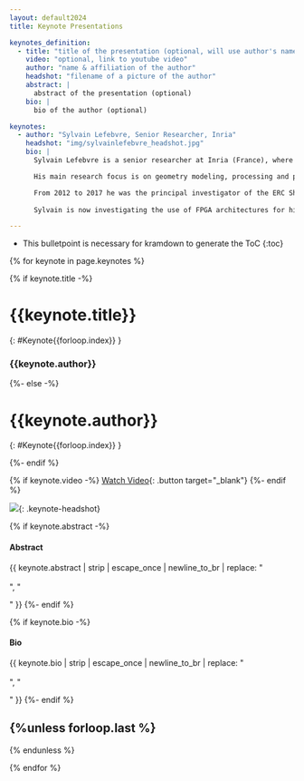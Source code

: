```yaml
---
layout: default2024
title: Keynote Presentations

keynotes_definition:
  - title: "title of the presentation (optional, will use author's name instead if missing)"
    video: "optional, link to youtube video"
    author: "name & affiliation of the author"
    headshot: "filename of a picture of the author"
    abstract: |
      abstract of the presentation (optional)
    bio: |
      bio of the author (optional)

keynotes:
  - author: "Sylvain Lefebvre, Senior Researcher, Inria"
    headshot: "img/sylvainlefebvre_headshot.jpg"
    bio: |
      Sylvain Lefebvre is a senior researcher at Inria (France), where he leads the MFX team.

      His main research focus is on geometry modeling, processing and procedural synthesis in the context of additive manufacturing, most often targeting GPU algorithms. Sylvain received the EUROGRAPHICS Young Researcher Award in 2010.

      From 2012 to 2017 he was the principal investigator of the ERC ShapeForge (StG) and IceXL (PoC) projects. He created and is the lead developer of the IceSL software for additive manufacturing.
      
      Sylvain is now investigating the use of FPGA architectures for his research, for education and for fun. He develops the Silice language for this purpose.

---
```


* This bulletpoint is necessary for kramdown to generate the ToC
{:toc}


{% for keynote in page.keynotes %}

{% if keynote.title -%}
# {{keynote.title}}
{: #Keynote{{forloop.index}} }

### {{keynote.author}}

{%- else -%}
# {{keynote.author}}
{: #Keynote{{forloop.index}} }

{%- endif %}

{% if keynote.video -%}
[Watch Video]({{keynote.video}}){: .button target="_blank"}
{%- endif %}

![]({{keynote.headshot}}){: .keynote-headshot}

{% if keynote.abstract -%}
#### Abstract
{{ keynote.abstract | strip | escape_once | newline_to_br | replace: "<br />
<br />
", "

" }}
{%- endif %}

{% if keynote.bio -%}
#### Bio
{{ keynote.bio | strip | escape_once | newline_to_br | replace: "<br />
<br />
", "

" }}
{%- endif %}

{%unless forloop.last %}
---
{% endunless %}

{% endfor %}
